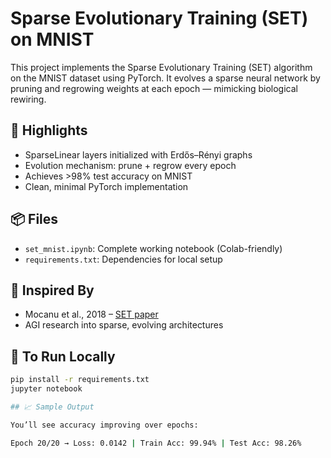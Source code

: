 # Sparse Evolutionary Training (SET) on MNIST

This project implements the Sparse Evolutionary Training (SET) algorithm on the MNIST dataset using PyTorch. It evolves a sparse neural network by pruning and regrowing weights at each epoch — mimicking biological rewiring.

## 🌱 Highlights
- SparseLinear layers initialized with Erdős–Rényi graphs
- Evolution mechanism: prune + regrow every epoch
- Achieves >98% test accuracy on MNIST
- Clean, minimal PyTorch implementation

## 📦 Files
- `set_mnist.ipynb`: Complete working notebook (Colab-friendly)
- `requirements.txt`: Dependencies for local setup

## 🧠 Inspired By
- Mocanu et al., 2018 – [SET paper](https://arxiv.org/abs/1706.04303)
- AGI research into sparse, evolving architectures

## 🔧 To Run Locally

```bash
pip install -r requirements.txt
jupyter notebook

## 📈 Sample Output

You’ll see accuracy improving over epochs:

Epoch 20/20 → Loss: 0.0142 | Train Acc: 99.94% | Test Acc: 98.26%